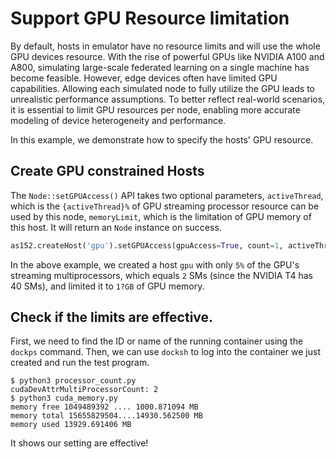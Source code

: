 # Support GPU Resource limitation
By default, hosts in emulator have no resource limits and will use the whole GPU devices resource. With the rise of powerful GPUs like NVIDIA A100 and A800, simulating large-scale federated learning on a single machine has become feasible. However, edge devices often have limited GPU capabilities. Allowing each simulated node to fully utilize the GPU leads to unrealistic performance assumptions. To better reflect real-world scenarios, it is essential to limit GPU resources per node, enabling more accurate modeling of device heterogeneity and performance.

In this example, we demonstrate how to specify the hosts' GPU resource.

## Create GPU constrained Hosts
The `Node::setGPUAccess()` API takes two optional parameters, `activeThread`,
which is the `{activeThread}%` of GPU streaming processor resource can be used by this node, `memoryLimit`, which is the limitation of GPU memory of this host.
It will return an `Node` instance on success.


 ```python
 as152.createHost('gpu').setGPUAccess(gpuAccess=True, count=1, activeThread=5, memoryLimit='0=1G').joinNetwork('net0')
 ```
In the above example, we created a host `gpu` with only `5%` of the GPU's streaming multiprocessors, which equals `2` SMs (since the NVIDIA T4 has 40 SMs), and limited it to `1?GB` of GPU memory.

## Check if the limits are effective.
First, we need to find the ID or name of the running container using the `dockps` command. Then, we can use `docksh` to log into the container we just created and run the test program.

```shell-script
$ python3 processor_count.py
cudaDevAttrMultiProcessorCount: 2
$ python3 cuda_memory.py
memory free 1049489392 .... 1000.871094 MB
memory total 15655829504....14930.562500 MB
memory used 13929.691406 MB
```
It shows our setting are effective!

